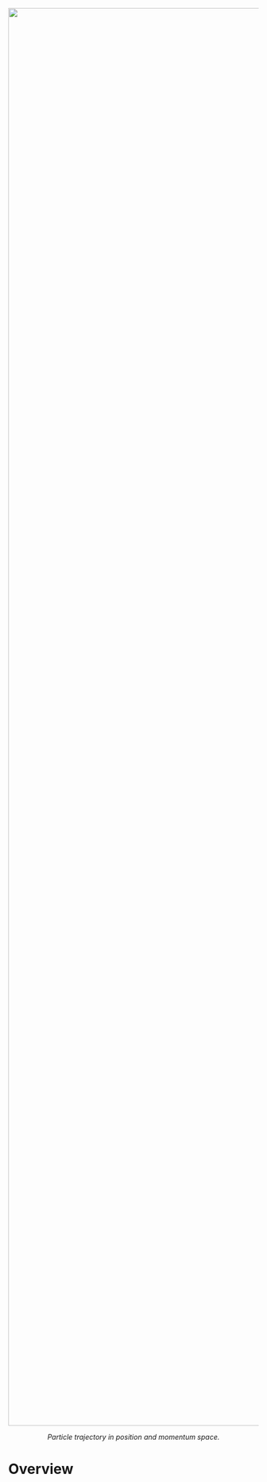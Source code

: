 <p align="center">
<img width="4800" height="2850" alt="Figure" src="https://github.com/user-attachments/assets/9665a29b-58a3-471e-a877-1089e133b29b" />
</p>
<p align="center">
<em>Particle trajectory in position and momentum space.</em>
</p>

# Overview

